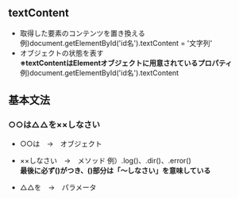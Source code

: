## textContent
- 取得した要素のコンテンツを置き換える  
  例)document.getElementById('id名').textContent = '文字列'
  <br>
- オブジェクトの状態を表す  
  **※textContentはElementオブジェクトに用意されているプロパティ**  
  例)document.getElementById('id名').textContent

## 基本文法
### ○○は△△を××しなさい
- ○○は　→　オブジェクト
- ××しなさい　→　メソッド
  例）.log()、.dir()、.error()  
  **最後に必ず()がつき、()部分は「～しなさい」を意味している**  
  
- △△を　→　パラメータ
